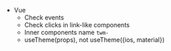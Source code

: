 - Vue
  - Check events
  - Check clicks in link-like components
  - Inner components name `twm-`
  - useTheme(props), not useTheme({ios, material})
